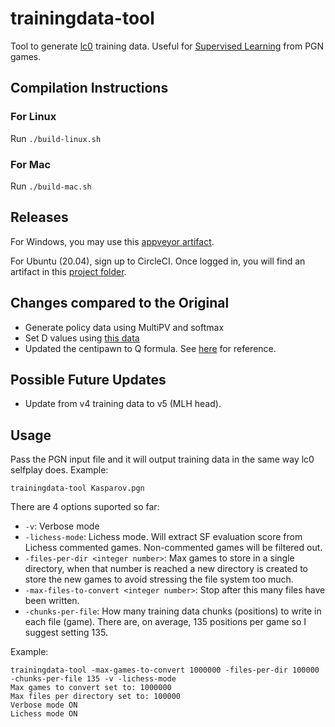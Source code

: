 # trainingdata-tool

Tool to generate [lc0](https://github.com/LeelaChessZero/lc0) training data. Useful for [Supervised Learning](https://github.com/dkappe/leela-chess-weights/wiki/Supervised-Learning) from PGN games.

## Compilation Instructions

### For Linux

Run `./build-linux.sh`

### For Mac

Run `./build-mac.sh`

## Releases

For Windows, you may use this [appveyor artifact](https://ci.appveyor.com/project/kennyfrc/trainingdata-tool/build/artifacts).

For Ubuntu (20.04), sign up to CircleCI. Once logged in, you will find an artifact in this [project folder](https://app.circleci.com/pipelines/github/kennyfrc/trainingdata-tool).

## Changes compared to the Original

* Generate policy data using MultiPV and softmax
* Set D values using [this data](https://en.chessbase.com/post/has-the-number-of-draws-in-chess-increased)
* Updated the centipawn to Q formula. See [here](https://github.com/LeelaChessZero/lc0/pull/841) for reference.

## Possible Future Updates

* Update from v4 training data to v5 (MLH head).

## Usage
Pass the PGN input file and it will output training data in the same way lc0 selfplay does. Example:
```
trainingdata-tool Kasparov.pgn
```

There are 4 options suported so far:
 - `-v`: Verbose mode
 - `-lichess-mode`: Lichess mode. Will extract SF evaluation score from Lichess commented games. Non-commented games will be filtered out.
 - `-files-per-dir <integer number>`: Max games to store in a single directory, when that number is reached a new directory is created to store the new games to avoid stressing the file system too much.
 - `-max-files-to-convert <integer number>`: Stop after this many files have been written.
 - `-chunks-per-file`: How many training data chunks (positions) to write in each file (game). There are, on average, 135 positions per game so I suggest setting 135.

 Example:
 ```
 trainingdata-tool -max-games-to-convert 1000000 -files-per-dir 100000 -chunks-per-file 135 -v -lichess-mode
Max games to convert set to: 1000000
Max files per directory set to: 100000
Verbose mode ON
Lichess mode ON
 ```
